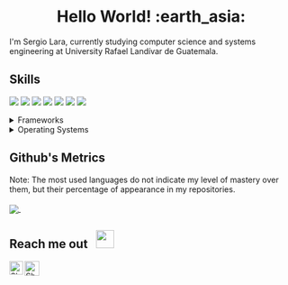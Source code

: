 <h1 align= "center"><b>Hello World! :earth_asia:</b></h1>
I'm Sergio Lara, currently studying computer science and systems engineering at University Rafael Landívar de Guatemala.<br/>

## Skills
<img src="https://img.shields.io/badge/-C%23-blueviolet" /> <img src="https://img.shields.io/badge/-C%2B%2B-blue" /> <img src="https://img.shields.io/badge/-Java-orange" /> <img src="https://img.shields.io/badge/-MSSQL-blue" /> <img src="https://img.shields.io/badge/-Assembly-lightgrey" /> <img src="https://img.shields.io/badge/-Python-yellow" />
<img src="https://img.shields.io/badge/-PostgreSQL-%20%23336791" />
<details>
	<summary>Frameworks</summary>
	<ul>
		<li>.NET</li>
	</ul>
</details>
<details>
	<summary>Operating Systems</summary>
	<ul>
		<li>Windows Server</li>
		<li>SUSE Linux Enterprise Server (SLES)</li>
	</ul>
</details>

## Github's Metrics
Note: The most used languages do not indicate my level of mastery over them, but their percentage of appearance in my repositories.
<br>
<br>
<a href="https://github.com/srgiola/github-readme-stats">
  <img align="center" src="https://github-readme-stats.vercel.app/api/top-langs/?username=srgiola&layout=compact&theme=default" />
</a> &nbsp;&nbsp;&nbsp;&nbsp;&nbsp;&nbsp;&nbsp;&nbsp;&nbsp;&nbsp;&nbsp;&nbsp;

## Reach me out &nbsp; <img src="https://github.com/TheDudeThatCode/TheDudeThatCode/blob/master/Assets/Handshake.gif" height="32px">
<a href="https://www.linkedin.com/in/sergiola/">
    <img align="left" alt="Shubhamdeep Jha | Linkedin" width="24px" src="https://github.com/TheDudeThatCode/TheDudeThatCode/blob/master/Assets/Linkedin.svg" />
  </a>
  <a href="mailto:srgiolarav@gmail.com">
    <img align="left" alt="Shubhamdeep Jha | Gmail" width="26px" src="https://github.com/TheDudeThatCode/TheDudeThatCode/blob/master/Assets/Gmail.svg" />
  </a>
